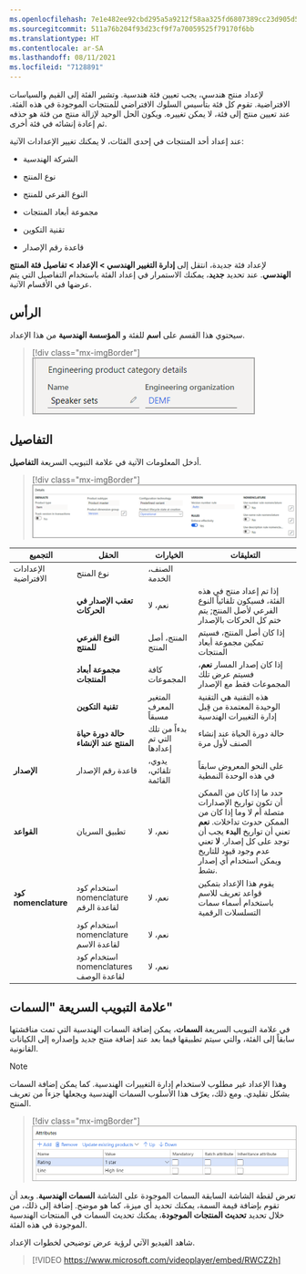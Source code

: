 ```yaml
---
ms.openlocfilehash: 7e1e482ee92cbd295a5a9212f58aa325fd6807389cc23d905d5deac2f3441807
ms.sourcegitcommit: 511a76b204f93d23cf9f7a70059525f79170f6bb
ms.translationtype: HT
ms.contentlocale: ar-SA
ms.lasthandoff: 08/11/2021
ms.locfileid: "7128891"
---
```

لإعداد منتج هندسي، يجب تعيين فئة هندسية. وتشير الفئة إلى القيم والسياسات الافتراضية. تقوم كل فئة بتأسيس السلوك الافتراضي للمنتجات الموجودة في هذه الفئة. عند تعيين منتج إلى فئة، لا يمكن تغييره. ويكون الحل الوحيد لإزالة منتج من فئة هو حذفه ثم إعادة إنشائه في فئة أخرى.

عند إعداد أحد المنتجات في إحدى الفئات، لا يمكنك تغيير الإعدادات الآتية:

- الشركة الهندسية

- نوع المنتج

- النوع الفرعي للمنتج

- مجموعة أبعاد المنتجات

- تقنية التكوين

- قاعدة رقم الإصدار

لإعداد فئة جديدة، انتقل إلى **إدارة التغيير الهندسي > الإعداد > تفاصيل فئة المنتج الهندسي**. عند تحديد **جديد**، يمكنك الاستمرار في إعداد الفئة باستخدام التفاصيل التي يتم عرضها في الأقسام الآتية.

## <a name="header"></a>الرأس

سيحتوي هذا القسم على **اسم** للفئة و **المؤسسة الهندسية** من هذا الإعداد.

> [!div class="mx-imgBorder"]
> [![لقطة شاشة للصفحة "تفاصيل فئة المنتج الهندسي"، مع "الاسم" الذي تم إدخاله كمجموعات "المتحدث" والمؤسسة الهندسية لـ DEMF.](../media/engineering-product-category-details.png)](../media/engineering-product-category-details.png#lightbox)

## <a name="details"></a>التفاصيل

أدخل المعلومات الآتية في علامة التبويب السريعة **التفاصيل**.

> [!div class="mx-imgBorder"]
> [![لقطة شاشة لعلامة التبويب السريعة "التفاصيل" تعرض الإعدادات الافتراضية لنوع صنف المنتج.](../media/engineering-product-category-details-default-fasttab.png)](../media/engineering-product-category-details-default-FastTab.png#lightbox)


|التجميع | الحقل | الخيارات | التعليقات |
|---------|-------|---------|---------|
|الإعدادات الافتراضية | نوع المنتج | الصنف، الخدمة |
| | **تعقب الإصدار في الحركات** | نعم، لا | إذا تم إعداد منتج في هذه الفئة، فسيكون تلقائياً النوع الفرعي لأصل المنتج; يتم ختم كل الحركات بالإصدار |
| | **النوع الفرعي للمنتج** | المنتج، أصل المنتج | إذا كان أصل المنتج، فسيتم تمكين مجموعة أبعاد المنتجات |
| | **مجموعة أبعاد المنتجات** | كافة المجموعات | إذا كان إصدار المسار **نعم**، فسيتم عرض تلك المجموعات فقط مع الإصدار |
| | **تقنية التكوين** | المتغير المعرف مسبقاً | هذه التقنية هي التقنية الوحيدة المعتمدة من قِبل إدارة التغييرات الهندسية |
| | **حالة دورة حياة المنتج عند الإنشاء** | بدءاً من تلك التي تم إعدادها | حالة دورة الحياة عند إنشاء الصنف لأول مرة |
|**الإصدار** | قاعدة رقم الإصدار | يدوي، تلقائي، القائمة | على النحو المعروض سابقاً في هذه الوحدة النمطية |
|**القواعد** | تطبيق السريان | نعم، لا | حدد ما إذا كان من الممكن أن تكون تواريخ الإصدارات متصلة أم لا وما إذا كان من الممكن حدوث تداخلات. **نعم** تعني أن تواريخ **البدء** يجب أن توجد على كل إصدار. **لا** تعني عدم وجود قيود للتاريخ ويمكن استخدام أي إصدار نشط. |
|**كود nomenclature** | استخدام كود nomenclature لقاعدة الرقم | نعم، لا | يقوم هذا الإعداد بتمكين قواعد تعريف للاسم باستخدام أسماء سمات التسلسلات الرقمية |
| | استخدام كود nomenclature لقاعدة الاسم | نعم، لا |
| | استخدام كود nomenclatures لقاعدة الوصف | نعم، لا |



## <a name="attributes-fasttab"></a>علامة التبويب السريعة "السمات"

في علامة التبويب السريعة **السمات**، يمكن إضافة السمات الهندسية التي تمت مناقشتها سابقاً إلى الفئة، والتي سيتم تطبيقها فيما بعد عند إضافة منتج جديد وإصداره إلى الكيانات القانونية. 

> [!NOTE] 
> وهذا الإعداد غير مطلوب لاستخدام إدارة التغييرات الهندسية. كما يمكن إضافة السمات بشكل تقليدي. ومع ذلك، يعرّف هذا الأسلوب السمات الهندسية ويجعلها جزءاً من تعريف المنتج.

> [!div class="mx-imgBorder"]
> [![لقطة شاشة لعلامة التبويب السريعة "السمات"، حيث يمكنك إضافة المنتجات الموجودة أو إزالتها أو تحديثها أو نقل الإدخالات إلى أعلى وأسفل بالترتيب.](../media/engineering-product-category-attributes.png)](../media/engineering-product-category-attributes.png#lightbox)

تعرض لقطة الشاشة السابقة السمات الموجودة على الشاشة **السمات الهندسية**. وبعد أن تقوم بإضافة قيمة السمة، يمكنك تحديد أي ميزة، كما هو موضح. إضافة إلى ذلك، من خلال تحديد **تحديث المنتجات الموجودة**، يمكنك تحديث السمات في المنتجات الهندسية الموجودة في هذه الفئة.

شاهد الفيديو الآتي لرؤية عرض توضيحي لخطوات الإعداد.

> [!VIDEO https://www.microsoft.com/videoplayer/embed/RWCZ2h]

